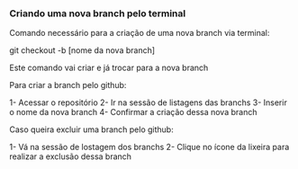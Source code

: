 ### Criando uma nova branch pelo terminal

Comando necessário para a criação de uma nova branch via terminal:

git checkout -b [nome da nova branch]

Este comando vai criar e já trocar para a nova branch

Para criar a branch pelo github:

1- Acessar o repositório
2- Ir na sessão de listagens das branchs
3- Inserir o nome da nova branch 
4- Confirmar a criação dessa nova branch

Caso queira excluir uma branch pelo github:

1- Vá na sessão de lostagem dos branchs
2- Clique no ícone da lixeira para realizar a exclusão dessa branch